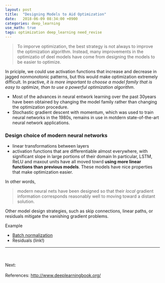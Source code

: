 ```yaml
---
layout: post
title:  "Designing Models to Aid Optimization"
date:   2018-06-09 08:34:00 +0900
categories: deep_learning
use_math: true
tags: optimization deep_learning need_revise
---
```


> To imporve optimization, the best strategy is not always to improve the optimization algorithm. Instead, many improvements in the optimizatio of deel models have come from designing the models to be easier to optimize.

In priciple, we could use activation functions that increase and decrease in jagged nonmonotonic patterns, but this would make optimization extremely difficult. In practive, _it is more important to choose a model family that is easy to optimize, than to use a powerful optimization algorithm_. 
* Most of the advances in neural entwork learning over the past 30years have been obtained by changing the model family rather than changing the optimization procedure. 
* Stochastic gradient descent with momentum, which was used to train neural networks in the 1980s, remains in use in motdern state-of-the-art neural network applications.

### Design choice of modern neural networks
* linear transformations between layers
* activation functions that are differentiable almost everywhere, with significant slope in large portions of their domain
In particular, LSTM, ReLU and maxout units have all moved towrd __using more linear functions than previous models__. These models have nice properties that make optimization easier.

In other words,
> modern neural nets have been designed so that their _local_ gradient information corresponds reasonably well to moving toward a distant solution.

Other model design strategies, such as skip connections, linear paths, or residuals mitigate the vanishing gradient problems.


Example
* <a href="{{site.url}}/deep_learning/2018/06/08/batch-normalization.html" target="_blank">Batch normalization</a>
* Residuals (link!)


<hr>
<br/><br/>
Next:  
<br/><br/>
References:  
<a href="http://www.deeplearningbook.org/" target="_blank">http://www.deeplearningbook.org/</a>
